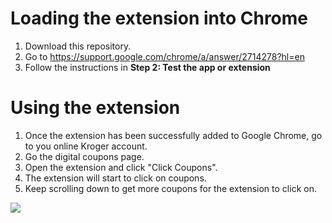 # Loading the extension into Chrome
1. Download this repository.
2. Go to https://support.google.com/chrome/a/answer/2714278?hl=en
3. Follow the instructions in **Step 2: Test the app or extension**

# Using the extension
1. Once the extension has been successfully added to Google Chrome, go to you online Kroger account.
2. Go the digital coupons page.
3. Open the extension and click "Click Coupons".
4. The extension will start to click on coupons.
5. Keep scrolling down to get more coupons for the extension to click on.

![](kroger_coupon_clicker.gif)